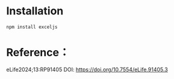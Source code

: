 # Installation

```shell
npm install exceljs
```

# Reference：
eLife2024;13:RP91405 DOI: https://doi.org/10.7554/eLife.91405.3

